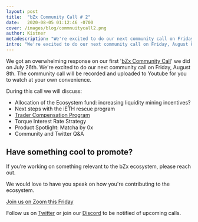 ```yaml
---
layout: post
title:  "bZx Community Call # 2"
date:   2020-08-05 01:12:46 -0700
cover: /images/blog/commnuitycall2.png
author: Kistner
metadescription: "We're excited to do our next community call on Friday, August 8th."
intro: "We're excited to do our next community call on Friday, August 8th."
---
```


We got an overwhelming response on our first '[bZx Community Call](/blog/governance-call-recap)' we did on July 26th. We're excited to do our next community call on Friday, August 8th. The community call will be recorded and uploaded to Youtube for you to watch at your own convenience.

During this call we will discuss:
- Allocation of the Ecosystem fund: increasing liquidity mining incentives?
- Next steps with the iETH rescue program
- [Trader Compensation Program](/blog/compensation-plan)
- Torque Interest Rate Strategy
- Product Spotlight: Matcha by 0x
- Community and Twitter Q&A


## Have something cool to promote?

If you’re working on something relevant to the bZx ecosystem, please reach out.

We would love to have you speak on how you're contributing to the ecosystem.

[Join us on Zoom this Friday](https://zoom.us/j/97332777369)

Follow us on [Twitter](https://twitter.com/bzxHQ) or join our [Discord](https://bzx.network/discord) to be notified of upcoming calls.
